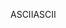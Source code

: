 <span data-ttu-id="e3465-101">ASCII</span><span class="sxs-lookup"><span data-stu-id="e3465-101">ASCII</span></span>